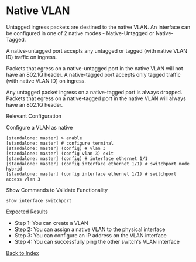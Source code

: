 # Native VLAN

Untagged ingress packets are destined to the native VLAN. An interface can be configured in one of 2 native modes - Native-Untagged or Native-Tagged.

A native-untagged port accepts any untagged or tagged (with native VLAN ID) traffic on ingress.

Packets that egress on a native-untagged port in the native VLAN will not have an 802.1Q header. A native-tagged port accepts only tagged traffic (with native VLAN ID) on ingress.

Any untagged packet ingress on a native-tagged port is always dropped. Packets that egress on a native-tagged port in the native VLAN will always have an 802.1Q header.

Relevant Configuration

Configure a VLAN as native

```
[standalone: master] > enable
[standalone: master] # configure terminal
[standalone: master] (config) # vlan 3
[standalone: master] (config vlan 3) exit
[standalone: master] (config) # interface ethernet 1/1
[standalone: master] (config interface ethernet 1/1) # switchport mode hybrid
[standalone: master] (config interface ethernet 1/1) # switchport access vlan 3
```

Show Commands to Validate Functionality

```
show interface switchport
```

Expected Results

* Step 1: You can create a VLAN
* Step 2: You can assign a native VLAN to the physical interface
* Step 3: You can configure an IP address on the VLAN interface
* Step 4: You can successfully ping the other switch's VLAN interface

[Back to Index](../README.md)
